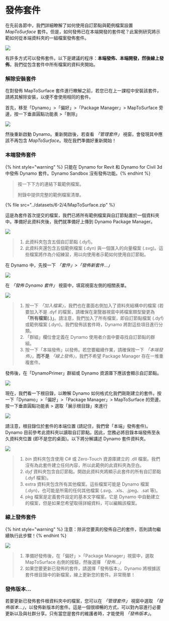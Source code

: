 # 發佈套件

在先前各節中，我們詳細瞭解了如何使用自訂節點與範例檔案設置 _MapToSurface_ 套件。但是，如何發佈已在本端開發的套件呢？此案例研究將示範如何從本端資料夾的一組檔案發佈套件。

![](<../images/6-2/3/develop package - custom nodes 01 (1) (6).jpg>)

有許多方式可以發佈套件。以下是建議的程序：**本端發佈、本端開發，然後線上發佈**。我們從包含套件中所有檔案的資料夾開始。

### 解除安裝套件

在對發佈 MapToSurface 套件進行瞭解之前，若您已在上一課程中安裝該套件，請將其解除安裝，以便不會使用相同的套件。

首先，移至「Dynamo」>「偏好」>「Package Manager」> MapToSurface 旁邊，按一下垂直圓點功能表 >「刪除」

![](../images/6-2/4/publishapackage-deletepackage.jpg)

然後重新啟動 Dynamo。重新開啟後，若查看 _「管理套件」_ 視窗，會發現其中應該不再包含 _MapToSurface_。現在我們準備好重新開始！

### 本端發佈套件

{% hint style="warning" %} 只能在 Dynamo for Revit 和 Dynamo for Civil 3d 中發佈 Dynamo 套件。Dynamo Sandbox 沒有發佈功能。{% endhint %}

> 按一下下方的連結下載範例檔案。
>
> 附錄中提供完整的範例檔案清單。

{% file src="../datasets/6-2/4/MapToSurface.zip" %}

這是為套件首次提交的檔案，我們已將所有範例檔案與自訂節點置於一個資料夾中。準備好此資料夾後，我們就準備好上傳到 Dynamo Package Manager。

![](../images/6-2/4/publishapackage-publishlocally01.jpg)

> 1. 此資料夾包含五個自訂節點 (.dyf)。
> 2. 此資料夾還包含五個範例檔案 (.dyn) 與一個匯入的向量檔案 (.svg)。這些檔案將作為介紹練習，用以向使用者示範如何使用自訂節點。

在 Dynamo 中，先按一下 _「套件」>「發佈新套件...」_

![](../images/6-2/4/publishapackage-publishlocally02.jpg)

在 _「發佈 Dynamo 套件」_ 視窗中，填寫視窗左側的相關表單。

![](../images/6-2/4/publishapackage-publishlocally03.jpg)

> 1. 按一下 _「加入檔案」_，我們也在畫面右側加入了資料夾結構中的檔案 (若要加入不是 .dyf 的檔案，請確保在瀏覽器視窗中將檔案類型變更為 **「所有檔案(**_**.**_**)」**。請注意，我們加入了所有檔案，即自訂節點檔案 (.dyf) 或範例檔案 (.dyn)。我們發佈該套件時，Dynamo 將對這些項目進行分類。
> 2. 「群組」欄位會定義在 Dynamo 使用者介面中要尋找自訂節點的群組。
> 3. 按一下「本端發佈」以發佈。若您要繼續作業，請確保按一下 _「本端發佈」_，**而不是** _「線上發佈」_，我們不希望 Package Manager 存在一堆重複套件。

發佈後，在「DynamoPrimer」群組或 Dynamo 資源庫下應該會顯示自訂節點。

![](<../images/6-2/3/develop package - install package 02 (1) (4).jpg>)

現在，我們看一下根目錄，以瞭解 Dynamo 如何格式化我們剛剛建立的套件。按一下「Dynamo」>「偏好」>「Package Manager」> MapToSurface 的旁邊，按一下垂直圓點功能表 > 選取「展示根目錄」來進行

![](../images/6-2/4/publishapackage-publishlocally05.jpg)

請注意，根目錄位於套件的本端位置 (請記住，我們曾「本端」發佈套件)。Dynamo 目前參考此資料夾以讀取自訂節點。因此，您務必將目錄本端發佈至永久資料夾位置 (即不是您的桌面)。以下將分解講述 Dynamo 套件資料夾。

![](../images/6-2/4/publishapackage-publishlocally06.jpg)

> 1. _bin_ 資料夾包含使用 C# 或 Zero-Touch 資源庫建立的 .dll 檔案。我們沒有為此套件建立任何內容，所以此範例的此資料夾為空白。
> 2. _dyf_ 資料夾包含自訂節點。開啟此資料夾將顯示此套件的所有自訂節點 (.dyf 檔案)。
> 3. extra 資料夾包含所有其他檔案。這些檔案可能是 Dynamo 檔案 (.dyn)，也可能是所需的任何其他檔案 (.svg、.xls、.jpeg、.sat 等)。
> 4. pkg 檔案是定義套件設定的基本文字檔案。它是 Dynamo 中自動建立的檔案，但是如果您希望取得詳細資料，可以編輯該檔案。

### 線上發佈套件

{% hint style="warning" %} 注意：除非您要真的發佈自己的套件，否則請勿繼續執行此步驟！{% endhint %}

![](../images/6-2/4/publishapackage-publishonline01.jpg)

> 1. 準備好發佈後，在「偏好」>「Package Manager」視窗中，選取 MapToSurface 右側的按鈕，然後選擇 _「發佈...」_
> 2. 如果您要更新已發佈的套件，請選擇「發佈版本」，Dynamo 將根據該套件根目錄中的新檔案，線上更新您的套件。非常簡單！

### 發佈版本...

若要更新已發佈套件根資料夾中的檔案，您可以在 _「管理套件」_ 視窗中選取 _「發佈版本...」_，以發佈新版本的套件。這是一個很順暢的方式，可以對內容進行必要更新以及與社群分享。只有當您是套件的維護者時，才能使用 _「發佈版本」_。
